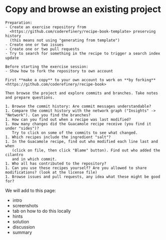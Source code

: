 # Copy and browse an existing project

```{instructor-note}
Preparation:
- Create an exercise repository from
  <https://github.com/coderefinery/recipe-book-template> preserving history
  (this means not using "generating from template")
- Create one or two issues
- Create one or two pull requests
- Try to search for something in the recipe to trigger a search index update

Before starting the exercise session:
- Show how to fork the repository to own account
```

```{exercise} Exercise: Browsing an existing project (25 min)
First **make a copy** to your own account to work on **by forking**
<https://github.com/coderefinery/recipe-book>

Then browse the project and explore commits and branches. Take notes and prepare questions.

1. Browse the commit history: Are commit messages understandable?
1. Compare the commit history with the network graph ("Insights" -> "Network"). Can you find the branches?
1. How can you find out when a recipe was last modified?
1. How many changes did the Guacamole recipe receive (you find it under "sides")?
   Try to click on some of the commits to see what changed.
1. Which recipes include the ingredient "salt"?
1. In the Guacamole recipe, find out who modified each line last and when
   (click on file, then click "Blame" button). Find out who added the cilantro
   and in which commit.
1. Who all has contributed to the repository?
1. Can you use these recipes yourself? Are you allowed to share modifications? (look at the license file)
1. Browse issues and pull requests, any idea what these might be good for?
```

We will add to this page:
- intro
- screenshots
- tab on how to do this locally
- hints
- solution
- discussion
- summary
